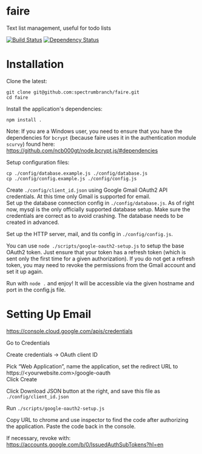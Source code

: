 faire
=====

Text list management, useful for todo lists

[![Build Status](https://api.travis-ci.org/spectrumbranch/faire.png)](http://travis-ci.org/spectrumbranch/faire)
[![Dependency Status](https://gemnasium.com/badges/github.com/spectrumbranch/faire.svg)](https://gemnasium.com/github.com/spectrumbranch/faire)


Installation
============
Clone the latest:
```
git clone git@github.com:spectrumbranch/faire.git
cd faire
```
Install the application's dependencies:
```
npm install .
```

Note: If you are a Windows user, you need to ensure that you have the dependencies for ```bcrypt``` (because faire uses it in the authentication module ```scurvy```) found here: https://github.com/ncb000gt/node.bcrypt.js/#dependencies

Setup configuration files:
```
cp ./config/database.example.js ./config/database.js
cp ./config/config.example.js ./config/config.js
```

Create `./config/client_id.json` using Google Gmail OAuth2 API credentials. At this time only Gmail is supported for email.  
Set up the database connection config in ```./config/database.js```. As of right now, mysql is the only officially supported database setup. Make sure the credentials are correct as to avoid crashing. The database needs to be created in advanced.  
  
Set up the HTTP server, mail, and tls config in ```./config/config.js```.   
  

You can use `node ./scripts/google-oauth2-setup.js` to setup the base OAuth2 token. Just ensure that your token has a refresh token (which is sent only the first time for a given authorization). If you do not get a refresh token, you may need to revoke the permissions from the Gmail account and set it up again.

Run with ```node .``` and enjoy! It will be accessible via the given hostname and port in the config.js file.



Setting Up Email
================
https://console.cloud.google.com/apis/credentials  
  
Go to Credentials  
  
Create credentials -> OAuth client ID  
  
Pick “Web Application”, name the application, set the redirect URL to  
https://<yourwebsite.com>/google-oauth  
Click Create  
  
Click Download JSON button at the right, and save this file as `./config/client_id.json`  
  
Run `./scripts/google-oauth2-setup.js`  
  
Copy URL to chrome and use inspector to find the code after authorizing the application. Paste the code back in the console.  
  
If necessary, revoke with: https://accounts.google.com/b/0/IssuedAuthSubTokens?hl=en  
